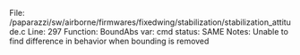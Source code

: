 File: /paparazzi/sw/airborne/firmwares/fixedwing/stabilization/stabilization_attitude.c
Line: 297
Function: BoundAbs
var: cmd
status: SAME
Notes: Unable to find difference in behavior when bounding is removed
